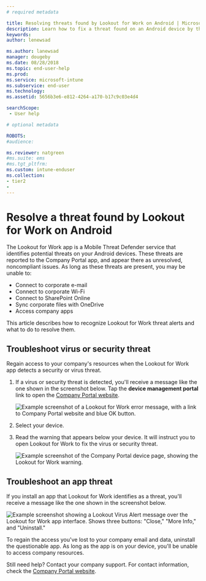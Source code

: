 ```yaml
---
# required metadata

title: Resolving threats found by Lookout for Work on Android | Microsoft Docs
description: Learn how to fix a threat found on an Android device by the Lookout for Work app.
keywords:
author: lenewsad

ms.author: lanewsad
manager: dougeby
ms.date: 08/28/2018
ms.topic: end-user-help
ms.prod:
ms.service: microsoft-intune
ms.subservice: end-user
ms.technology:
ms.assetid: 5656b3e6-e812-4264-a170-b17c9c03e4d4

searchScope:
 - User help

# optional metadata

ROBOTS:  
#audience:

ms.reviewer: natgreen
#ms.suite: ems
#ms.tgt_pltfrm:
ms.custom: intune-enduser
ms.collection:
- tier2
- 
---
```


# Resolve a threat found by Lookout for Work on Android

The Lookout for Work app is a Mobile Threat Defender service that identifies potential threats on your Android devices. These threats are reported to the Company Portal app, and appear there as unresolved, noncompliant issues. As long as these threats are present, you may be unable to:

* Connect to corporate e-mail
* Connect to corporate Wi-Fi
* Connect to SharePoint Online
* Sync corporate files with OneDrive
* Access company apps

This article describes how to recognize Lookout for Work threat alerts and what to do to resolve them. 

## Troubleshoot virus or security threat  
Regain access to your company's resources when the Lookout for Work app detects a security or virus threat.  

1. If a virus or security threat is detected, you'll receive a message like the one shown in the screenshot below. Tap the **device management portal** link to open the [Company Portal website](https://portal.manage.microsoft.com/devices).  

    ![Example screenshot of a Lookout for Work error message, with a link to Company Portal website and blue OK button.](./media/mtd-go-to-device-management-portal-android.png)

2. Select your device.  
3. Read the warning that appears below your device. It will instruct you to open Lookout for Work to fix the virus or security threat. 

    ![Example screenshot of the Company Portal device page, showing the Lookout for Work warning.](./media/CP-lookout-virus-banner-1808.png)  

## Troubleshoot an app threat  

If you install an app that Lookout for Work identifies as a threat, you'll receive a message like the one shown in the screenshot below.  

![Example screenshot showing a Lookout Virus Alert message over the Lookout for Work app interface. Shows three buttons: "Close," "More Info," and "Uninstall."](./media/lookout-virus-alert-android.png)  

To regain the access you've lost to your company email and data, uninstall the questionable app. As long as the app is on your device, you'll be unable to access company resources.    

Still need help? Contact your company support. For contact information, check the [Company Portal website](https://go.microsoft.com/fwlink/?linkid=2010980).  
